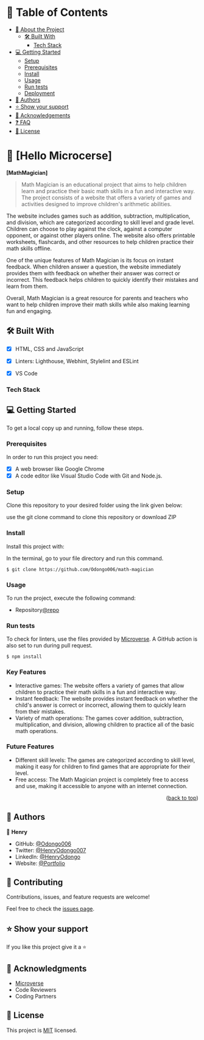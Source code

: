 <!-- TABLE OF CONTENTS -->

# 📗 Table of Contents

- [📖 About the Project](#about-project)
  - [🛠 Built With](#built-with)
    - [Tech Stack](#tech-stack)
- [💻 Getting Started](#getting-started)
  - [Setup](#setup)
  - [Prerequisites](#prerequisites)
  - [Install](#install)
  - [Usage](#usage)
  - [Run tests](#run-tests)
  - [Deployment](#triangular_flag_on_post-deployment)
- [👥 Authors](#authors)
- [⭐️ Show your support](#support)
- [🙏 Acknowledgements](#acknowledgements)
- [❓ FAQ](#faq)
- [📝 License](#license)

<!-- PROJECT DESCRIPTION -->

# 📖 [Hello Microcerse] <a name="about-project"></a>

**[MathMagician]**

> Math Magician is an educational project that aims to help children learn and practice their basic math skills in a fun and interactive way. The project consists of a website that offers a variety of games and activities designed to improve children's arithmetic abilities.

The website includes games such as addition, subtraction, multiplication, and division, which are categorized according to skill level and grade level. Children can choose to play against the clock, against a computer opponent, or against other players online. The website also offers printable worksheets, flashcards, and other resources to help children practice their math skills offline.

One of the unique features of Math Magician is its focus on instant feedback. When children answer a question, the website immediately provides them with feedback on whether their answer was correct or incorrect. This feedback helps children to quickly identify their mistakes and learn from them.

Overall, Math Magician is a great resource for parents and teachers who want to help children improve their math skills while also making learning fun and engaging.

## 🛠 Built With <a name="built-with"></a>
- [x] HTML, CSS and JavaScript
- [x] Linters: Lighthouse, Webhint, Stylelint and ESLint
- [x] VS Code


### Tech Stack <a name="tech-stack"></a>

<!-- GETTING STARTED -->

## 💻 Getting Started <a name="getting-started"></a>

To get a local copy up and running, follow these steps.

### Prerequisites

In order to run this project you need:
- [x] A web browser like Google Chrome
- [x] A code editor like Visual Studio Code with Git and Node.js.

### Setup

Clone this repository to your desired folder using the link given below:

use the git clone command to clone this repository or download ZIP

### Install

Install this project with:

In the terminal, go to your file directory and run this command.

```
$ git clone https://github.com/Odongo006/math-magician
```
### Usage

To run the project, execute the following command: 
- Repository[@repo](https://github.com/Odongo006/math-magician)






### Run tests

To check for linters, use the files provided by [Microverse](https://github.com/microverseinc/linters-config). A GitHub action is also set to run during pull request.
```
$ npm install
```

### Key Features
- Interactive games: The website offers a variety of games that allow children to practice their math skills in a fun and interactive way.
- Instant feedback: The website provides instant feedback on whether the child's answer is correct or incorrect, allowing them to quickly learn from their mistakes.
- Variety of math operations: The games cover addition, subtraction, multiplication, and division, allowing children to practice all of the basic math operations.

### Future Features

- Different skill levels: The games are categorized according to skill level, making it easy for children to find games that are appropriate for their level.
- Free access: The Math Magician project is completely free to access and use, making it accessible to anyone with an internet connection.

<p align="right">(<a href="#readme-top">back to top</a>)</p>

<!-- AUTHORS -->

## 👥 Authors <a name="authors"></a>

👤 **Henry**

- GitHub: [@Odongo006](https://github.com/Odongo006)
- Twitter: [@HenryOdongo007](https://twitter.com/HenryOdongo007)
- LinkedIn: [@HenryOdongo](https://www.linkedin.com/in/henry-odongo-91b830182/)
- Website: [@Portfolio](https://odongo006.github.io/My-Portfolio-Project/)

<!-- CONTRIBUTING -->

## 🤝 Contributing <a name="contributing "></a>

Contributions, issues, and feature requests are welcome!

Feel free to check the [issues page](https://github.com/Odongo006/issues).


<!-- SUPPORT -->

## ⭐️ Show your support <a name="support"></a>

If you like this project give it a ⭐️


<!-- ACKNOWLEDGEMENTS -->

## 🙏 Acknowledgments <a name="acknowledgements"></a>

- [Microverse](https://www.microverse.org/)
- Code Reviewers
- Coding Partners

<!-- LICENSE -->

## 📝 License <a name="license"></a>

This project is [MIT](./MIT.md) licensed.
